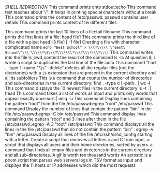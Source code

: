*SHELL REDIRECTION*
This command prints onto stdout:echo
This command test teaches about "/". It helps in printing special characters without a break
This command prints the content of /etc/passwd. passwd contains user details
This command prints content of tw different files

This command prints the last 10 lines of a file:tail filename
This command prints the first lines of a file: head file1
This command prints the third line of a file with a pipe: head -3 file1 | -1 file1
Creating a file with character complicated name ````echo "Best School" > \\\*\\\\\'\"Best\ School\"\\\'\\\\\*\$\\\?\\\*\\\*\\\*\\\*\\\*\:\)````
This command writes into the file ls_cwd_content the result of the command ls -la
At question 9, i wrote a script to duplicates the last line of the file iacta
This command "find . -type f -name "*.js" -delete" deletes all the regular files (not the directories) with a .js extension that are present in the current directory and all its subfolders
This is a command  that counts the number of directories and sub-directories in the current directory: find . -type d ! -path . | wc -l
This command displays the 10 newest files in the current directory:ls -t . | head
This command takes a list of words as input and prints only words that appear exactly once:sort | uniq -u
This command Display lines containing the pattern “root” from the file /etc/passwd:egrep "root" /etc/passwd
This command Display the number of lines that contain the pattern “bin” in the file /etc/passwd:egrep -C bin /etc/passwd
This command display lines containing the pattern “root” and 3 lines after them in the file /etc/passwd.:egrep -A 3 "root" /etc/passwd
This command displays all the lines in the file /etc/passwd that do not contain the pattern “bin” : egrep -V "bin" /etc/passwd
Display all lines of the file /etc/ssh/sshd_config starting with a letter.
Create a script that removes all letters c and C from input.
a script that displays all users and their home directories, sorted by users.
a command that finds all empty files and directories in the current directory and all sub-directories.
 A gif is worth ten thousand words
An acrostic is a poem
script that parses web servers logs in TSV format as input and displays the 11 hosts or IP addresses which did the most requests
